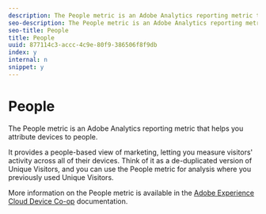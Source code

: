 ```yaml
---
description: The People metric is an Adobe Analytics reporting metric that helps you attribute devices to people.
seo-description: The People metric is an Adobe Analytics reporting metric that helps you attribute devices to people.
seo-title: People
title: People
uuid: 877114c3-accc-4c9e-80f9-386506f8f9db
index: y
internal: n
snippet: y
---
```


# People

The People metric is an Adobe Analytics reporting metric that helps you attribute devices to people.

 It provides a people-based view of marketing, letting you measure visitors' activity across all of their devices. Think of it as a de-duplicated version of Unique Visitors, and you can use the People metric for analysis where you previously used Unique Visitors.

More information on the People metric is available in the [Adobe Experience Cloud Device Co-op](https://marketing.adobe.com/resources/help/en_US/mcdc/mcdc-people.html) documentation. 
